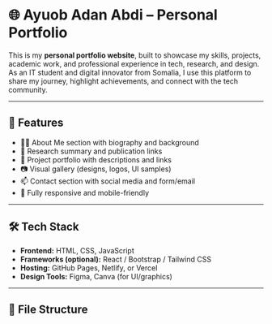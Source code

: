 # 🌐 Ayuob Adan Abdi – Personal Portfolio

This is my **personal portfolio website**, built to showcase my skills, projects, academic work, and professional experience in tech, research, and design. As an IT student and digital innovator from Somalia, I use this platform to share my journey, highlight achievements, and connect with the tech community.

---

## 📌 Features

- 🧑‍💻 About Me section with biography and background
- 🧠 Research summary and publication links
- 💼 Project portfolio with descriptions and links
- 📷 Visual gallery (designs, logos, UI samples)
- 📫 Contact section with social media and form/email
- 🔗 Fully responsive and mobile-friendly

---

## 🛠️ Tech Stack

- **Frontend:** HTML, CSS, JavaScript
- **Frameworks (optional):** React / Bootstrap / Tailwind CSS
- **Hosting:** GitHub Pages, Netlify, or Vercel
- **Design Tools:** Figma, Canva (for UI/graphics)

---



## 📁 File Structure